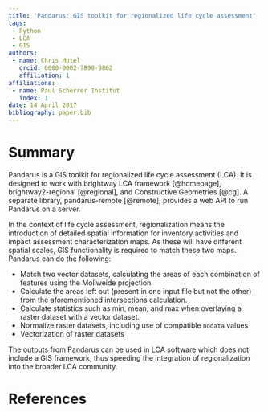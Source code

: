 ```yaml
---
title: 'Pandarus: GIS toolkit for regionalized life cycle assessment'
tags:
 - Python
 - LCA
 - GIS
authors:
 - name: Chris Mutel
   orcid: 0000-0002-7898-9862
   affiliation: 1
affiliations:
 - name: Paul Scherrer Institut
   index: 1
date: 14 April 2017
bibliography: paper.bib
---
```


# Summary

Pandarus is a GIS toolkit for regionalized life cycle assessment (LCA). It is designed to work with brightway LCA framework [@homepage], brightway2-regional [@regional], and Constructive Geometries [@cg]. A separate library, pandarus-remote [@remote], provides a web API to run Pandarus on a server.

In the context of life cycle assessment, regionalization means the introduction of detailed spatial information for inventory activities and impact assessment characterization maps. As these will have different spatial scales, GIS functionality is required to match these two maps. Pandarus can do the following:

* Match two vector datasets, calculating the areas of each combination of features using the Mollweide projection.
* Calculate the areas left out (present in one input file but not the other) from the aforementioned intersections calculation.
* Calculate statistics such as min, mean, and max when overlaying a raster dataset with a vector dataset.
* Normalize raster datasets, including use of compatible `nodata` values
* Vectorization of raster datasets

The outputs from Pandarus can be used in LCA software which does not include a GIS framework, thus speeding the integration of regionalization into the broader LCA community.

# References
